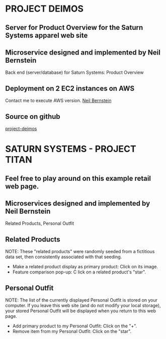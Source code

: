 # PROJECT DEIMOS
## Server for Product Overview for the Saturn Systems apparel web site

## Microservice designed and implemented by Neil Bernstein
Back end (server/database) for Saturn Systems: Product Overview

## Deployment on 2 EC2 instances on AWS
Contact me to execute AWS version.
[Neil Bernstein](mailto:nsbernstein52@gmail.com)

## Source on github
[project-deimos](https://github.com/martianMethods/project-deimos)

# SATURN SYSTEMS - PROJECT TITAN
## Feel free to play around on this example retail web page.

## Microservices designed and implemented by Neil Bernstein
Related Products, Personal Outfit

## Related Products
NOTE: These "related products" were randomly seeded from a fictitious data set, then consistently associated with that seeding.
- Make a related product display as primary product:  Click on its image.
- Feature comparison pop-up: C lick on a related product's "star".

## Personal Outfit
NOTE:  The list of the currently displayed Personal Outfit is stored on your computer. If you leave this web site (and do not modify your local storage), your stored Personal Outfit will be displayed when you return to this web page.
- Add primary product to my Personal Outfit:  Click on the "+".
- Remove item from my Personal Outfit:  Click on the "star".

